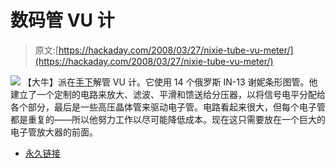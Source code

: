 # 数码管 VU 计

> 原文:[https://hackaday.com/2008/03/27/nixie-tube-vu-meter/](https://hackaday.com/2008/03/27/nixie-tube-vu-meter/)

![](../Images/b86b35645a518ad7707e059c3eae140b.png)
【大牛】派在[手下](http://tchips.com/home/index.php?option=com_content&task=view&id=35&itemid=1)解管 VU 计。它使用 14 个俄罗斯 IN-13 谢妮条形图管。他建立了一个定制的电路来放大、滤波、平滑和馈送给分压器，以将信号电平分配给各个部分，最后是一些高压晶体管来驱动电子管。电路看起来很大，但每个电子管都是重复的——所以他努力工作以尽可能降低成本。现在这只需要放在一个巨大的电子管放大器的前面。

*   [永久链接](http://tchips.com/home/index.php?option=com_content&task=view&id=35&itemid=1)